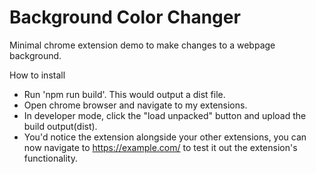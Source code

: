# Background Color Changer

Minimal chrome extension demo to make changes to a webpage background.

How to install
- Run 'npm run build'. This would output a dist file.
- Open chrome browser and navigate to my extensions.
- In developer mode, click the "load unpacked" button and upload the build output(dist).
- You'd notice the extension alongside your other extensions, you can now navigate to https://example.com/ to test it out the extension's functionality.